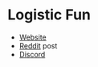 # Logistic Fun

* [Website](https://logistic.fun)
* [Reddit](https://www.reddit.com/r/PBBG/comments/ah1kzo/logistic_fun_simulation) post
* [Discord](https://discord.gg/6ZwfaKv)
